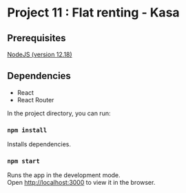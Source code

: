 # Project 11 : Flat renting - Kasa

## Prerequisites
[NodeJS (version 12.18)](https://nodejs.org/en/)

## Dependencies 
* React
* React Router

In the project directory, you can run:

### `npm install`

Installs dependencies.

### `npm start`

Runs the app in the development mode.\
Open [http://localhost:3000](http://localhost:3000) to view it in the browser.
